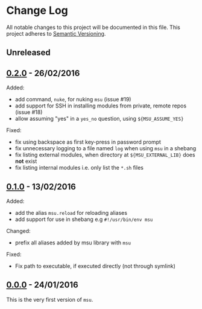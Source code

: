 
# Change Log

All notable changes to this project will be documented in this file.
This project adheres to [Semantic Versioning](http://semver.org/).


## Unreleased



## [0.2.0][0.2.0] - 26/02/2016

Added:

* add command, `nuke`, for nuking `msu` (issue #19)
* add support for SSH in installing modules from private, remote repos (issue #18)
* allow assuming "yes" in a `yes_no` question, using `${MSU_ASSUME_YES}`

Fixed:

* fix using backspace as first key-press in password prompt
* fix unnecessary logging to a file named `log` when using `msu` in a shebang
* fix listing external modules, when directory at `${MSU_EXTERNAL_LIB}` does **not** exist
* fix listing internal modules i.e. only list the `*.sh` files


## [0.1.0][0.1.0] - 13/02/2016

Added:

* add the alias `msu.reload` for reloading aliases
* add support for use in shebang e.g `#!/usr/bin/env msu`

Changed:

* prefix all aliases added by msu library with `msu`

Fixed:

* Fix path to executable, if executed directly (not through symlink)


## [0.0.0][0.0.0] - 24/01/2016

This is the very first version of `msu`.


<!-- Release links are placed here for easier updating -->
[0.0.0]:https://github.com/GochoMugo/msu/releases/tag/0.0.0
[0.1.0]:https://github.com/GochoMugo/msu/releases/tag/0.1.0
[0.2.0]:https://github.com/GochoMugo/msu/releases/tag/0.2.0

